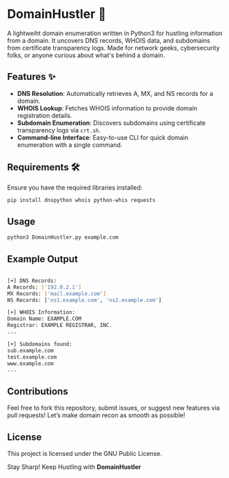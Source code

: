 # DomainHustler 🚀

A lightweiht domain enumeration written in Python3 for hustling information from a domain. It uncovers DNS records, WHOIS data, and subdomains from certificate transparency logs. Made for network geeks, cybersecurity folks, or anyone curious about what's behind a domain.

## Features ✨
- **DNS Resolution**: Automatically retrieves A, MX, and NS records for a domain.
- **WHOIS Lookup**: Fetches WHOIS information to provide domain registration details.
- **Subdomain Enumeration**: Discovers subdomains using certificate transparency logs via `crt.sh`.
- **Command-line Interface**: Easy-to-use CLI for quick domain enumeration with a single command.

## Requirements 🛠️
Ensure you have the required libraries installed:

```bash
pip install dnspython whois python-whis requests
```

## Usage

```bash
python3 DomainHustler.py example.com
```

## Example Output

```bash

[+] DNS Records:
A Records: ['192.0.2.1']
MX Records: ['mail.example.com']
NS Records: ['ns1.example.com', 'ns2.example.com']

[+] WHOIS Information:
Domain Name: EXAMPLE.COM
Registrar: EXAMPLE REGISTRAR, INC.
...

[+] Subdomains found:
sub.example.com
test.example.com
www.example.com
...
```
## Contributions

Feel free to fork this repository, submit issues, or suggest new features via pull requests! Let’s make domain recon as smooth as possible!

## License 

This project is licensed under the GNU Public License.


Stay Sharp! Keep Hustling with **DomainHustler**




